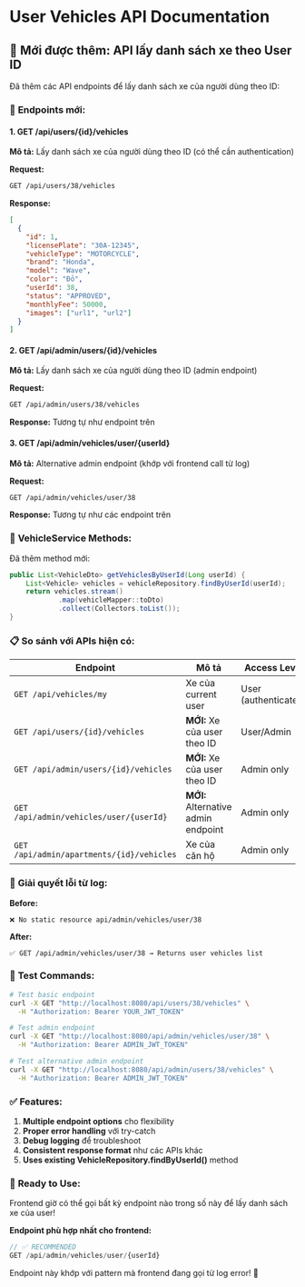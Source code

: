 # User Vehicles API Documentation

## 🎯 **Mới được thêm: API lấy danh sách xe theo User ID**

Đã thêm các API endpoints để lấy danh sách xe của người dùng theo ID:

### 📍 **Endpoints mới:**

#### 1. **GET /api/users/{id}/vehicles**
**Mô tả:** Lấy danh sách xe của người dùng theo ID (có thể cần authentication)

**Request:**
```bash
GET /api/users/38/vehicles
```

**Response:**
```json
[
  {
    "id": 1,
    "licensePlate": "30A-12345",
    "vehicleType": "MOTORCYCLE",
    "brand": "Honda",
    "model": "Wave",
    "color": "Đỏ",
    "userId": 38,
    "status": "APPROVED",
    "monthlyFee": 50000,
    "images": ["url1", "url2"]
  }
]
```

#### 2. **GET /api/admin/users/{id}/vehicles** 
**Mô tả:** Lấy danh sách xe của người dùng theo ID (admin endpoint)

**Request:**
```bash
GET /api/admin/users/38/vehicles
```

**Response:** Tương tự như endpoint trên

#### 3. **GET /api/admin/vehicles/user/{userId}**
**Mô tả:** Alternative admin endpoint (khớp với frontend call từ log)

**Request:**
```bash
GET /api/admin/vehicles/user/38
```

**Response:** Tương tự như các endpoint trên

### 🔧 **VehicleService Methods:**

Đã thêm method mới:
```java
public List<VehicleDto> getVehiclesByUserId(Long userId) {
    List<Vehicle> vehicles = vehicleRepository.findByUserId(userId);
    return vehicles.stream()
            .map(vehicleMapper::toDto)
            .collect(Collectors.toList());
}
```

### 📋 **So sánh với APIs hiện có:**

| Endpoint | Mô tả | Access Level |
|----------|-------|--------------|
| `GET /api/vehicles/my` | Xe của current user | User (authenticated) |
| `GET /api/users/{id}/vehicles` | **MỚI:** Xe của user theo ID | User/Admin |
| `GET /api/admin/users/{id}/vehicles` | **MỚI:** Xe của user theo ID | Admin only |
| `GET /api/admin/vehicles/user/{userId}` | **MỚI:** Alternative admin endpoint | Admin only |
| `GET /api/admin/apartments/{id}/vehicles` | Xe của căn hộ | Admin only |

### 🎯 **Giải quyết lỗi từ log:**

**Before:** 
```
❌ No static resource api/admin/vehicles/user/38
```

**After:**
```
✅ GET /api/admin/vehicles/user/38 → Returns user vehicles list
```

### 🧪 **Test Commands:**

```bash
# Test basic endpoint
curl -X GET "http://localhost:8080/api/users/38/vehicles" \
  -H "Authorization: Bearer YOUR_JWT_TOKEN"

# Test admin endpoint  
curl -X GET "http://localhost:8080/api/admin/vehicles/user/38" \
  -H "Authorization: Bearer ADMIN_JWT_TOKEN"

# Test alternative admin endpoint
curl -X GET "http://localhost:8080/api/admin/users/38/vehicles" \
  -H "Authorization: Bearer ADMIN_JWT_TOKEN"
```

### ✅ **Features:**

1. **Multiple endpoint options** cho flexibility
2. **Proper error handling** với try-catch
3. **Debug logging** để troubleshoot  
4. **Consistent response format** như các APIs khác
5. **Uses existing VehicleRepository.findByUserId()** method

### 🚀 **Ready to Use:**

Frontend giờ có thể gọi bất kỳ endpoint nào trong số này để lấy danh sách xe của user!

**Endpoint phù hợp nhất cho frontend:**
```javascript
// ✅ RECOMMENDED
GET /api/admin/vehicles/user/{userId}
```

Endpoint này khớp với pattern mà frontend đang gọi từ log error! 🎉